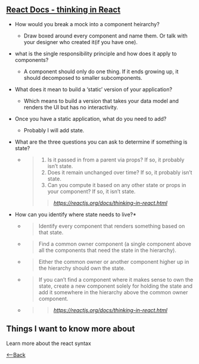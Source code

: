 ## [React Docs - thinking in React](https://reactjs.org/docs/thinking-in-react.html)

* How would you break a mock into a component heirarchy?
  * Draw boxed around every component and name them. Or talk with your designer who created it(if you have one).

* what is the single responsibility principle and how does it apply to components?
  * A component should only do one thing. If it ends growing up, it should decomposed to smaller subcomponents.

* What does it mean to build a ‘static’ version of your application?
  * Which means to build a version that takes your data model and renders the UI but has no interactivity.

* Once you have a static application, what do you need to add?
  * Probably I will add state.

* What are the three questions you can ask to determine if something is state?
  * >1. Is it passed in from a parent via props? If so, it probably isn’t state.
    >2. Does it remain unchanged over time? If so, it probably isn’t state.
    >3. Can you compute it based on any other state or props in your component? If so, it isn’t state.
    >><cite>https://reactjs.org/docs/thinking-in-react.html</cite>

* How can you identify where state needs to live?*
  * >Identify every component that renders something based on that state.
  * >Find a common owner component (a single component above all the components that need the state in the hierarchy).
  * >Either the common owner or another component higher up in the hierarchy should own the state.
  * >If you can’t find a component where it makes sense to own the state, create a new component solely for holding the state and add it somewhere in the hierarchy above the common owner component.
  * >><cite>https://reactjs.org/docs/thinking-in-react.html</cite>
  

## Things I want to know more about
Learn more about the react syntax

[<--Back](README.md)